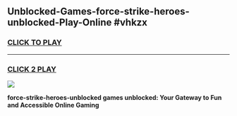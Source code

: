 
## Unblocked-Games-force-strike-heroes-unblocked-Play-Online #vhkzx
<h3>
<a href="https://news.freeplayer.one?title=force-strike-heroes-unblocked&ref=3">CLICK TO PLAY</a></h3>
<hr>

<h3>
<a href="https://news.freeplayer.one?title=force-strike-heroes-unblocked&ref=3">CLICK 2 PLAY</a>
  
</h3>

<a href="https://news.freeplayer.one?title=force-strike-heroes-unblocked&ref=3"><img src="https://clearcache.store/games.png"></a>


**force-strike-heroes-unblocked games unblocked: Your Gateway to Fun and Accessible Online Gaming**
